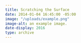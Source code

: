 ```yaml
---
title: Scratching the Surface
date: 2014-01-04 16:45:00 -05:00
image: "/uploads/example.png"
image-alt: an example image.
date-display: 2016
type: archive
---
```


